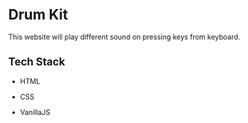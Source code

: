 # Drum Kit 

This website will play different sound on pressing keys from keyboard. 



## Tech Stack

- HTML

- CSS

- VanillaJS
